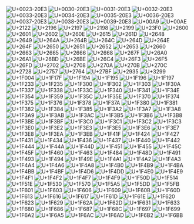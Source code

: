 ![U+0023-20E3][0023-20e3]
![U+0030-20E3][0030-20e3]
![U+0031-20E3][0031-20e3]
![U+0032-20E3][0032-20e3]
![U+0033-20E3][0033-20e3]
![U+0034-20E3][0034-20e3]
![U+0035-20E3][0035-20e3]
![U+0036-20E3][0036-20e3]
![U+0037-20E3][0037-20e3]
![U+0038-20E3][0038-20e3]
![U+0039-20E3][0039-20e3]
![U+00A9][00a9]
![U+00AE][00ae]
![U+2122][2122]
![U+2196][2196]
![U+2197][2197]
![U+2198][2198]
![U+2199][2199]
![U+23F0][23f0]
![U+2600][2600]
![U+2601][2601]
![U+2602][2602]
![U+260E][260e]
![U+2615][2615]
![U+261D][261d]
![U+2648][2648]
![U+2649][2649]
![U+264A][264a]
![U+264B][264b]
![U+264C][264c]
![U+264D][264d]
![U+264E][264e]
![U+264F][264f]
![U+2650][2650]
![U+2651][2651]
![U+2652][2652]
![U+2653][2653]
![U+2660][2660]
![U+2663][2663]
![U+2665][2665]
![U+2666][2666]
![U+2668][2668]
![U+267F][267f]
![U+26A0][26a0]
![U+26A1][26a1]
![U+26BD][26bd]
![U+26BE][26be]
![U+26C4][26c4]
![U+26F3][26f3]
![U+26F5][26f5]
![U+26FD][26fd]
![U+2702][2702]
![U+2708][2708]
![U+270A][270a]
![U+270B][270b]
![U+270C][270c]
![U+2728][2728]
![U+2757][2757]
![U+2764][2764]
![U+27BF][27bf]
![U+2935][2935]
![U+3299][3299]
![U+1F004][1f004]
![U+1F17F][1f17f]
![U+1F194][1f194]
![U+1F195][1f195]
![U+1F196][1f196]
![U+1F197][1f197]
![U+1F233][1f233]
![U+1F235][1f235]
![U+1F300][1f300]
![U+1F302][1f302]
![U+1F303][1f303]
![U+1F30A][1f30a]
![U+1F337][1f337]
![U+1F338][1f338]
![U+1F33C][1f33c]
![U+1F340][1f340]
![U+1F341][1f341]
![U+1F34E][1f34e]
![U+1F354][1f354]
![U+1F359][1f359]
![U+1F35C][1f35c]
![U+1F35E][1f35e]
![U+1F370][1f370]
![U+1F374][1f374]
![U+1F375][1f375]
![U+1F376][1f376]
![U+1F378][1f378]
![U+1F37A][1f37a]
![U+1F380][1f380]
![U+1F381][1f381]
![U+1F382][1f382]
![U+1F384][1f384]
![U+1F385][1f385]
![U+1F3A2][1f3a2]
![U+1F3A7][1f3a7]
![U+1F3A8][1f3a8]
![U+1F3A9][1f3a9]
![U+1F3AB][1f3ab]
![U+1F3AC][1f3ac]
![U+1F3B5][1f3b5]
![U+1F3B6][1f3b6]
![U+1F3B8][1f3b8]
![U+1F3BE][1f3be]
![U+1F3BF][1f3bf]
![U+1F3C0][1f3c0]
![U+1F3C1][1f3c1]
![U+1F3C2][1f3c2]
![U+1F3C3][1f3c3]
![U+1F3E0][1f3e0]
![U+1F3E2][1f3e2]
![U+1F3E3][1f3e3]
![U+1F3E5][1f3e5]
![U+1F3E6][1f3e6]
![U+1F3E7][1f3e7]
![U+1F3E8][1f3e8]
![U+1F3EA][1f3ea]
![U+1F3EB][1f3eb]
![U+1F41F][1f41f]
![U+1F424][1f424]
![U+1F427][1f427]
![U+1F431][1f431]
![U+1F434][1f434]
![U+1F436][1f436]
![U+1F437][1f437]
![U+1F440][1f440]
![U+1F442][1f442]
![U+1F444][1f444]
![U+1F44A][1f44a]
![U+1F44D][1f44d]
![U+1F451][1f451]
![U+1F455][1f455]
![U+1F45C][1f45c]
![U+1F45F][1f45f]
![U+1F460][1f460]
![U+1F463][1f463]
![U+1F484][1f484]
![U+1F48D][1f48d]
![U+1F491][1f491]
![U+1F493][1f493]
![U+1F494][1f494]
![U+1F49E][1f49e]
![U+1F4A1][1f4a1]
![U+1F4A2][1f4a2]
![U+1F4A3][1f4a3]
![U+1F4A4][1f4a4]
![U+1F4A6][1f4a6]
![U+1F4A8][1f4a8]
![U+1F4B0][1f4b0]
![U+1F4B9][1f4b9]
![U+1F4BA][1f4ba]
![U+1F4BB][1f4bb]
![U+1F4BF][1f4bf]
![U+1F4D6][1f4d6]
![U+1F4DD][1f4dd]
![U+1F4E0][1f4e0]
![U+1F4E9][1f4e9]
![U+1F4F1][1f4f1]
![U+1F4F2][1f4f2]
![U+1F4F7][1f4f7]
![U+1F4F9][1f4f9]
![U+1F50D][1f50d]
![U+1F514][1f514]
![U+1F51E][1f51e]
![U+1F530][1f530]
![U+1F570][1f570]
![U+1F5A5][1f5a5]
![U+1F5DD][1f5dd]
![U+1F5FB][1f5fb]
![U+1F601][1f601]
![U+1F603][1f603]
![U+1F606][1f606]
![U+1F609][1f609]
![U+1F60B][1f60b]
![U+1F60D][1f60d]
![U+1F613][1f613]
![U+1F616][1f616]
![U+1F617][1f617]
![U+1F61D][1f61d]
![U+1F61E][1f61e]
![U+1F620][1f620]
![U+1F623][1f623]
![U+1F629][1f629]
![U+1F62A][1f62a]
![U+1F62D][1f62d]
![U+1F631][1f631]
![U+1F633][1f633]
![U+1F680][1f680]
![U+1F686][1f686]
![U+1F687][1f687]
![U+1F68C][1f68c]
![U+1F697][1f697]
![U+1F699][1f699]
![U+1F6A2][1f6a2]
![U+1F6A5][1f6a5]
![U+1F6AC][1f6ac]
![U+1F6AD][1f6ad]
![U+1F6B2][1f6b2]
![U+1F6BB][1f6bb]

[0023-20e3]: 0023-20e3.png
[0030-20e3]: 0030-20e3.png
[0031-20e3]: 0031-20e3.png
[0032-20e3]: 0032-20e3.png
[0033-20e3]: 0033-20e3.png
[0034-20e3]: 0034-20e3.png
[0035-20e3]: 0035-20e3.png
[0036-20e3]: 0036-20e3.png
[0037-20e3]: 0037-20e3.png
[0038-20e3]: 0038-20e3.png
[0039-20e3]: 0039-20e3.png
[00a9]: 00a9.png
[00ae]: 00ae.png
[1f004]: 1f004.png
[1f17f]: 1f17f.png
[1f194]: 1f194.png
[1f195]: 1f195.png
[1f196]: 1f196.png
[1f197]: 1f197.png
[1f233]: 1f233.png
[1f235]: 1f235.png
[1f300]: 1f300.png
[1f302]: 1f302.png
[1f303]: 1f303.png
[1f30a]: 1f30a.png
[1f337]: 1f337.png
[1f338]: 1f338.png
[1f33c]: 1f33c.png
[1f340]: 1f340.png
[1f341]: 1f341.png
[1f34e]: 1f34e.png
[1f354]: 1f354.png
[1f359]: 1f359.png
[1f35c]: 1f35c.png
[1f35e]: 1f35e.png
[1f370]: 1f370.png
[1f374]: 1f374.png
[1f375]: 1f375.png
[1f376]: 1f376.png
[1f378]: 1f378.png
[1f37a]: 1f37a.png
[1f380]: 1f380.png
[1f381]: 1f381.png
[1f382]: 1f382.png
[1f384]: 1f384.png
[1f385]: 1f385.png
[1f3a2]: 1f3a2.png
[1f3a7]: 1f3a7.png
[1f3a8]: 1f3a8.png
[1f3a9]: 1f3a9.png
[1f3ab]: 1f3ab.png
[1f3ac]: 1f3ac.png
[1f3b5]: 1f3b5.png
[1f3b6]: 1f3b6.png
[1f3b8]: 1f3b8.png
[1f3be]: 1f3be.png
[1f3bf]: 1f3bf.png
[1f3c0]: 1f3c0.png
[1f3c1]: 1f3c1.png
[1f3c2]: 1f3c2.png
[1f3c3]: 1f3c3.png
[1f3e0]: 1f3e0.png
[1f3e2]: 1f3e2.png
[1f3e3]: 1f3e3.png
[1f3e5]: 1f3e5.png
[1f3e6]: 1f3e6.png
[1f3e7]: 1f3e7.png
[1f3e8]: 1f3e8.png
[1f3ea]: 1f3ea.png
[1f3eb]: 1f3eb.png
[1f41f]: 1f41f.png
[1f424]: 1f424.png
[1f427]: 1f427.png
[1f431]: 1f431.png
[1f434]: 1f434.png
[1f436]: 1f436.png
[1f437]: 1f437.png
[1f440]: 1f440.png
[1f442]: 1f442.png
[1f444]: 1f444.png
[1f44a]: 1f44a.png
[1f44d]: 1f44d.png
[1f451]: 1f451.png
[1f455]: 1f455.png
[1f45c]: 1f45c.png
[1f45f]: 1f45f.png
[1f460]: 1f460.png
[1f463]: 1f463.png
[1f484]: 1f484.png
[1f48d]: 1f48d.png
[1f491]: 1f491.png
[1f493]: 1f493.png
[1f494]: 1f494.png
[1f49e]: 1f49e.png
[1f4a1]: 1f4a1.png
[1f4a2]: 1f4a2.png
[1f4a3]: 1f4a3.png
[1f4a4]: 1f4a4.png
[1f4a6]: 1f4a6.png
[1f4a8]: 1f4a8.png
[1f4b0]: 1f4b0.png
[1f4b9]: 1f4b9.png
[1f4ba]: 1f4ba.png
[1f4bb]: 1f4bb.png
[1f4bf]: 1f4bf.png
[1f4d6]: 1f4d6.png
[1f4dd]: 1f4dd.png
[1f4e0]: 1f4e0.png
[1f4e9]: 1f4e9.png
[1f4f1]: 1f4f1.png
[1f4f2]: 1f4f2.png
[1f4f7]: 1f4f7.png
[1f4f9]: 1f4f9.png
[1f50d]: 1f50d.png
[1f514]: 1f514.png
[1f51e]: 1f51e.png
[1f530]: 1f530.png
[1f570]: 1f570.png
[1f5a5]: 1f5a5.png
[1f5dd]: 1f5dd.png
[1f5fb]: 1f5fb.png
[1f601]: 1f601.png
[1f603]: 1f603.png
[1f606]: 1f606.png
[1f609]: 1f609.png
[1f60b]: 1f60b.png
[1f60d]: 1f60d.png
[1f613]: 1f613.png
[1f616]: 1f616.png
[1f617]: 1f617.png
[1f61d]: 1f61d.png
[1f61e]: 1f61e.png
[1f620]: 1f620.png
[1f623]: 1f623.png
[1f629]: 1f629.png
[1f62a]: 1f62a.png
[1f62d]: 1f62d.png
[1f631]: 1f631.png
[1f633]: 1f633.png
[1f680]: 1f680.png
[1f686]: 1f686.png
[1f687]: 1f687.png
[1f68c]: 1f68c.png
[1f697]: 1f697.png
[1f699]: 1f699.png
[1f6a2]: 1f6a2.png
[1f6a5]: 1f6a5.png
[1f6ac]: 1f6ac.png
[1f6ad]: 1f6ad.png
[1f6b2]: 1f6b2.png
[1f6bb]: 1f6bb.png
[2196]: 2196.png
[2197]: 2197.png
[2198]: 2198.png
[2199]: 2199.png
[23f0]: 23f0.png
[2600]: 2600.png
[2601]: 2601.png
[2602]: 2602.png
[260e]: 260e.png
[2615]: 2615.png
[261d]: 261d.png
[2648]: 2648.png
[2649]: 2649.png
[264a]: 264a.png
[264b]: 264b.png
[264c]: 264c.png
[264d]: 264d.png
[264e]: 264e.png
[264f]: 264f.png
[2650]: 2650.png
[2651]: 2651.png
[2652]: 2652.png
[2653]: 2653.png
[2660]: 2660.png
[2663]: 2663.png
[2665]: 2665.png
[2666]: 2666.png
[2668]: 2668.png
[267f]: 267f.png
[26a0]: 26a0.png
[26a1]: 26a1.png
[26bd]: 26bd.png
[26be]: 26be.png
[26c4]: 26c4.png
[26f3]: 26f3.png
[26f5]: 26f5.png
[26fd]: 26fd.png
[2702]: 2702.png
[2708]: 2708.png
[270a]: 270a.png
[270b]: 270b.png
[270c]: 270c.png
[2728]: 2728.png
[2757]: 2757.png
[2764]: 2764.png
[27bf]: 27bf.png
[2935]: 2935.png
[3299]: 3299.png
[2122]: 2122.png
